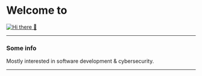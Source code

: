 
# Welcome to 
[![Hi there 👋](https://i.imgur.com/xuXD8R2.png)](https://github.com/Ricozyx/#)
<hr>

### Some info
Mostly interested in software development & cybersecurity.


<hr>

